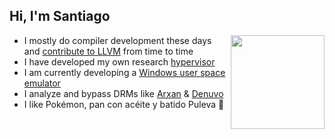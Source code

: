 <h2>Hi, I'm Santiago</h2>
<img align="right" width="150" src="[https://static.wikia.nocookie.net/floppapedia-revamped/images/c/c6/Spoingus.png/revision/latest?cb=20210325142254](https://imgur.com/a/0UxpTuG)" />
<ul>
<li>I mostly do compiler development these days and <a href="https://github.com/llvm/llvm-project/commits?author=momo5502">contribute to LLVM</a> from time to time</li>
<li>I have developed my own research <a href="https://github.com/momo5502/hypervisor">hypervisor</a></li>
<li>I am currently developing a <a href="https://github.com/momo5502/sogen">Windows user space emulator</a></li>
<li>I analyze and bypass DRMs like <a href="https://momo5502.com/posts/2022-11-17-reverse-engineering-integrity-checks-in-black-ops-3/">Arxan</a> & <a href="https://momo5502.com/posts/2024-03-31-bypassing-denuvo-in-hogwarts-legacy/">Denuvo</a></li>
<li>I like Pokémon, pan con acéite y batido Puleva 🦆</li>
</ul>
